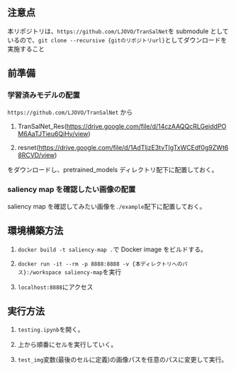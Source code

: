 ## 注意点

本リポジトリは、`https://github.com/LJOVO/TranSalNet`を submodule としているので、`git clone --recursive {gitのリポジトリurl}`としてダウンロードを実施すること

## 前準備

### 学習済みモデルの配置

`https://github.com/LJOVO/TranSalNet` から

1. TranSalNet_Res(https://drive.google.com/file/d/14czAAQQcRLGeiddPOM6AaTJTieu6QiHy/view)

2. resnet(https://drive.google.com/file/d/1AdTljzE3tvTIgTxWCEdf0g9ZWt68RCVD/view)

をダウンロードし、pretrained_models ディレクトリ配下に配置しておく。

### saliency map を確認したい画像の配置

saliency map を確認してみたい画像を`./example`配下に配置しておく。

## 環境構築方法

1. `docker build -t saliency-map .`で Docker image をビルドする。

2. `docker run -it --rm -p 8888:8888 -v {本ディレクトリへのパス}:/workspace saliency-map`を実行

3. `localhost:8888`にアクセス

## 実行方法

1. `testing.ipynb`を開く。

2. 上から順番にセルを実行していく。

3. `test_img`変数(最後のセルに定義)の画像パスを任意のパスに変更して実行。
